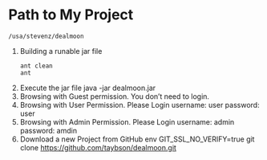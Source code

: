 # Path to My Project
  ```
  /usa/stevenz/dealmoon
  ```
1. Building a runable jar file
   ```
   ant clean
   ant
   ```
2. Execute the jar file
   java -jar dealmoon.jar
3. Browsing with Guest permission.
   You don’t need to login.
4. Browsing with User Permission.
   Please Login
   username: user
   password: user
5. Browsing with Admin Permission.
   Please Login
   username: admin
   password: amdin
6. Download a new Project from GitHub
   env GIT_SSL_NO_VERIFY=true git clone https://github.com/taybson/dealmoon.git
   
